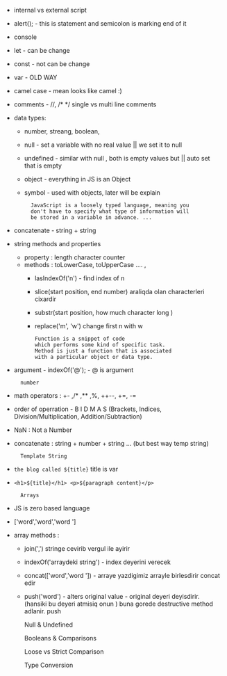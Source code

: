 * internal vs external script
* alert();  - this is statement and semicolon 
            is marking
            end of it
* console
* let - can be change
* const - not can be change
* var - OLD WAY
* camel case - mean looks like camel :)  
* comments - //, /* */ single vs multi line comments
* data types: 
    * number, streang, boolean,
    * null - set a variable with no real  value || we set it to null
    * undefined - similar with null , both is empty values but 
                 || auto set that is empty
    * object - everything in JS is an Object 
    * symbol - used with objects, later will be explain

            JavaScript is a loosely typed language, meaning you 
            don't have to specify what type of information will 
            be stored in a variable in advance. ... 

* concatenate - string + string
* string methods and properties 
    * property : length character counter 
    * methods : toLowerCase, toUpperCase .... ,
      * lasIndexOf('n') - find index of n 
      * slice(start position, end number) araliqda olan characterleri cixardir
      * substr(start position, how much character long )  
      * replace('m', 'w') change first n with w   

            Function is a snippet of code 
            which performs some kind of specific task.
            Method is just a function that is associated
            with a particular object or data type.

* argument - indexOf('@'); - @ is argument 
 
        number
  
* math operators : +- ,/* ,** ,%, ++--, +=, -=
* order of operration - B I D M A S 
                        (Brackets, Indices, Division/Multiplication, Addition/Subtraction)
* NaN : Not a Number 
* concatenate : string + number + string ... (but best way temp string)

        Template String
  
* `the blog called ${title}` title is var 
* `<h1>${title}</h1> <p>${paragraph content}</p>`
  
        Arrays

* JS is zero based language
* ['word','word','word ']
* array methods : 
    * join(',') stringe cevirib vergul ile ayirir
    * indexOf('arraydeki string') - index deyerini verecek
    * concat(['word','word ']) - arraye yazdigimiz arrayle birlesdirir concat edir
    * push('word') - alters original value - original deyeri deyisdirir. 
                    (hansiki bu deyeri atmisiq onun )
                    buna gorede destructive method adlanir.
      push

    

        Null & Undefined

        Booleans & Comparisons
  
        Loose vs Strict Comparison

        Type Conversion





